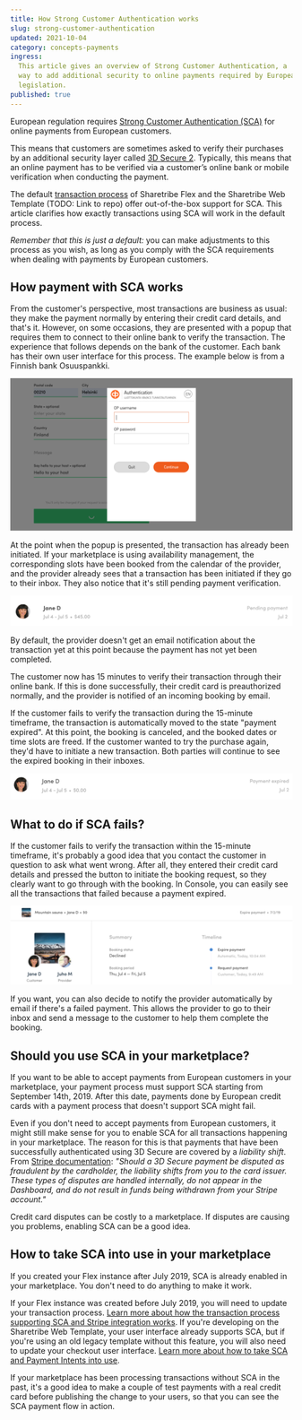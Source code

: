 ```yaml
---
title: How Strong Customer Authentication works
slug: strong-customer-authentication
updated: 2021-10-04
category: concepts-payments
ingress:
  This article gives an overview of Strong Customer Authentication, a
  way to add additional security to online payments required by European
  legislation.
published: true
---
```


European regulation requires
[Strong Customer Authentication (SCA)](https://stripe.com/guides/strong-customer-authentication)
for online payments from European customers.

This means that customers are sometimes asked to verify their purchases
by an additional security layer called
[3D Secure 2](https://stripe.com/gb/guides/3d-secure-2). Typically, this
means that an online payment has to be verified via a customer’s online
bank or mobile verification when conducting the payment.

The default [transaction process](/concepts/transaction-process/) of
Sharetribe Flex and the Sharetribe Web Template (TODO: Link to repo)
offer out-of-the-box support for SCA. This article clarifies how exactly
transactions using SCA will work in the default process.

_Remember that this is just a default:_ you can make adjustments to this
process as you wish, as long as you comply with the SCA requirements
when dealing with payments by European customers.

## How payment with SCA works

From the customer's perspective, most transactions are business as
usual: they make the payment normally by entering their credit card
details, and that's it. However, on some occasions, they are presented
with a popup that requires them to connect to their online bank to
verify the transaction. The experience that follows depends on the bank
of the customer. Each bank has their own user interface for this
process. The example below is from a Finnish bank Osuuspankki.

![SCA in action](sca_op_authentication.png 'SCA in action')

At the point when the popup is presented, the transaction has already
been initiated. If your marketplace is using availability management,
the corresponding slots have been booked from the calendar of the
provider, and the provider already sees that a transaction has been
initiated if they go to their inbox. They also notice that it's still
pending payment verification.

![Pending payment](sca_pending_payment.png 'Pending payment')

By default, the provider doesn't get an email notification about the
transaction yet at this point because the payment has not yet been
completed.

The customer now has 15 minutes to verify their transaction through
their online bank. If this is done successfully, their credit card is
preauthorized normally, and the provider is notified of an incoming
booking by email.

If the customer fails to verify the transaction during the 15-minute
timeframe, the transaction is automatically moved to the state "payment
expired". At this point, the booking is canceled, and the booked dates
or time slots are freed. If the customer wanted to try the purchase
again, they'd have to initiate a new transaction. Both parties will
continue to see the expired booking in their inboxes.

![Payment expired](sca_payment_expired.png 'Payment expired')

## What to do if SCA fails?

If the customer fails to verify the transaction within the 15-minute
timeframe, it's probably a good idea that you contact the customer in
question to ask what went wrong. After all, they entered their credit
card details and pressed the button to initiate the booking request, so
they clearly want to go through with the booking. In Console, you can
easily see all the transactions that failed because a payment expired.

![Expired payment in Console](sca_console.png 'Expired payment in Console')

If you want, you can also decide to notify the provider automatically by
email if there's a failed payment. This allows the provider to go to
their inbox and send a message to the customer to help them complete the
booking.

## Should you use SCA in your marketplace?

If you want to be able to accept payments from European customers in
your marketplace, your payment process must support SCA starting from
September 14th, 2019. After this date, payments done by European credit
cards with a payment process that doesn't support SCA might fail.

Even if you don't need to accept payments from European customers, it
might still make sense for you to enable SCA for all transactions
happening in your marketplace. The reason for this is that payments that
have been successfully authenticated using 3D Secure are covered by a
_liability shift_. From
[Stripe documentation](https://stripe.com/docs/payments/3d-secure#disputed-payments):
_"Should a 3D Secure payment be disputed as fraudulent by the
cardholder, the liability shifts from you to the card issuer. These
types of disputes are handled internally, do not appear in the
Dashboard, and do not result in funds being withdrawn from your Stripe
account."_

Credit card disputes can be costly to a marketplace. If disputes are
causing you problems, enabling SCA can be a good idea.

## How to take SCA into use in your marketplace

<info>

If you created your Flex instance after July 2019, SCA is already
enabled in your marketplace. You don't need to do anything to make it
work.

</info>

If your Flex instance was created before July 2019, you will need to
update your transaction process.
[Learn more about how the transaction process supporting SCA and Stripe integration works](/concepts/payment-intents/).
If you're developing on the Sharetribe Web Template, your user interface
already supports SCA, but if you're using an old legacy template without
this feature, you will also need to update your checkout user interface.
[Learn more about how to take SCA and Payment Intents into use](/how-to/enable-payment-intents/).

If your marketplace has been processing transactions without SCA in the
past, it's a good idea to make a couple of test payments with a real
credit card before publishing the change to your users, so that you can
see the SCA payment flow in action.
